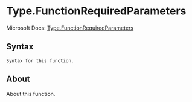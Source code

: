 # Type.FunctionRequiredParameters

Microsoft Docs: [Type.FunctionRequiredParameters](https://docs.microsoft.com/en-us/powerquery-m/type-functionrequiredparameters)

## Syntax

```
Syntax for this function.
```

## About

About this function.


